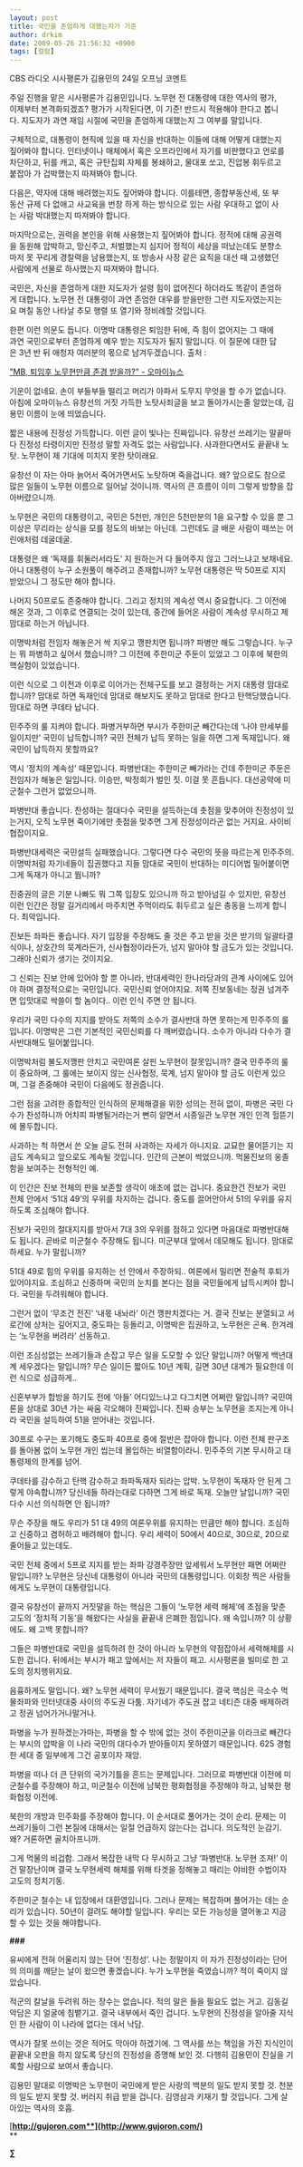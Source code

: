 ```yaml
---
layout: post
title: 국민을 존엄하게 대했는지가 기준
author: drkim
date: 2009-05-26 21:56:32 +0900
tags: [컬럼]
---
```

CBS 라디오 시사평론가 김용민의  24일 오프닝 코멘트

주일 진행을 맡은 시사평론가 김용민입니다. 노무현 전 대통령에 대한 역사의 평가,   
이제부터 본격화되겠죠? 평가가 시작된다면, 이 기준! 반드시 적용해야 한다고 봅니  
다. 지도자가 과연 재임 시절에 국민을 존엄하게 대했는지 그 여부를 말입니다. 

구체적으로, 대통령이 현직에 있을 때 자신을 반대하는 이들에 대해 어떻게 대했는지  
짚어봐야 합니다. 인터넷이나 매체에서 혹은 오프라인에서 자기를 비판했다고 언로를  
차단하고, 뒤를 캐고, 혹은 규탄집회 자체를 봉쇄하고, 물대포 쏘고, 진압봉 휘두르고   
붙잡아 가 겁박했는지 따져봐야 합니다.

다음은, 약자에 대해 배려했는지도 짚어봐야 합니다. 이를테면, 종합부동산세, 또 부  
동산 규제 다 없애고 사교육을 번창 하게 하는 방식으로 있는 사람 우대하고 없이 사  
는 사람 박대했는지 따져봐야 합니다. 

마지막으로는, 권력을 본인을 위해 사용했는지 짚어봐야 합니다. 정적에 대해 공권력  
을 동원해 압박하고, 망신주고, 처벌했는지 심지어 정적이 세상을 떠났는데도 분향소  
마저 못 꾸리게 경찰력을 남용했는지, 또 방송사 사장 같은 요직을 대선 때 고생했던  
사람에게 선물로 하사했는지 따져봐야 합니다. 

국민은, 자신을 존엄하게 대한 지도자가 설령 힘이 없어진다 하더라도 똑같이 존엄하  
게 대합니다. 노무현 전 대통령이 과연 존엄한 대우를 받을만한 그런 지도자였는지는  
요 며칠 동안 나타날 추모 행렬 또 열기와 정비례할 것입니다. 

한편 이런 의문도 듭니다. 이명박 대통령은 퇴임한 뒤에, 즉 힘이 없어지는 그 때에   
과연 국민으로부터 존엄하게 예우 받는 지도자가 될지 말입니다. 이 질문에 대한 답  
은 3년 반 뒤 애청자 여러분의 몫으로 남겨두겠습니다. 출처 : 

["MB, 퇴임후 노무현만큼 존경 받을까?" - 오마이뉴스](http://www.ohmynews.com/NWS_Web/View/at_pg.aspx?CNTN_CD=A0001141009&CMPT_CD=P0000)   
  





  


기운이 없네요. 손이 부들부들 떨리고 머리가 아파서 도무지 무엇을 할 수가 없습니다. 아침에 오마이뉴스 유창선의 거짓 가득한 노탓사죄글을 보고 돌아가시는줄 알았는데, 김용민 이름이 눈에 띄었습니다. 

짧은 내용에 진정성 가득합니다. 이런 글이 빛나는 진짜입니다. 유창선 쓰레기는 말끝마다 진정성 타령이지만 진정성 말할 자격도 없는 사람입니다. 사과한다면서도 끝끝내 노탓. 노무현이 제 기대에 미치지 못한 탓이래요.

유창선 이 자는 아마 늙어서 죽어가면서도 노탓하며 죽을겁니다. 왜? 앞으로도 참으로 많은 일들이 노무현 이름으로 일어날 것이니까. 역사의 큰 흐름이 이미 그렇게 방향을 잡아버렸으니까. 

노무현은 국민의 대통령이고, 국민은 5천만, 개인은 5천만분의 1을 요구할 수 있을 뿐 그 이상은 무리라는 상식을 모를 정도의 바보는 아닌데. 그런데도 글 배운 사람이 떼쓰는 어린애처럼 데굴데굴.

대통령은 왜 ‘독재를 휘둘러서라도’ 지 원하는거 다 들어주지 않고 그러느냐고 보채네요. 아니 대통령이 누구 소원풀이 해주려고 존재합니까? 노무현 대통령은 딱 50프로 지지 받았으니 그 정도만 해야 합니다.

나머지 50프로도 존중해야 합니다. 그리고 정치의 계속성 역시 중요합니다. 그 이전에 해온 것과, 그 이후로 연결되는 것이 있는데, 중간에 들어온 사람이 계속성 무시하고 제 맘대로 하는거 아닙니다. 

이명박처럼 전임자 해놓은거 싹 지우고 깽판치면 됩니까? 파병만 해도 그렇습니다. 누구는 뭐 파병하고 싶어서 했습니까? 그 이전에 주한미군 주둔이 있었고 그 이후에 북한의 핵실험이 있었습니다. 

이런 식으로 그 이전과 이후로 이어가는 전체구도를 보고 결정하는 거지 대통령 맘대로 합니까? 맘대로 하면 독재인데 맘대로 해보지도 못하고 맘대로 한다고 탄핵당했습니다. 맘대로 하면 쿠데타 납니다. 

민주주의 룰 지켜야 합니다. 파병거부하면 부시가 주한미군 빼간다는데 ‘나야 만세부를 일이지만’ 국민이 납득합니까? 국민 전체가 납득 못하는 일을 하면 그게 독재입니다. 왜 국민이 납득하지 못할까요?

역시 ‘정치의 계속성’ 때문입니다. 파병반대는 주한미군 빼가라는 건데 주한미군 주둔은 전임자가 해놓은 일입니다. 이승만, 박정희가 벌인 짓. 이걸 못 흔듭니다. 대선공약에 미군철수 그런거 없었으니까.

파병반대 좋습니다. 찬성하는 절대다수 국민을 설득하는데 촛점을 맞추어야 진정성이 있는거지, 오직 노무현 죽이기에만 촛점을 맞추면 그게 진정성이라곤 없는 거지요. 사이비 협잡이지요.

파병반대세력은 국민설득 실패했습니다. 그렇다면 다수 국민의 뜻을 따르는게 민주주의. 이명박처럼 자기네들이 집권했다고 지들 맘대로 국민이 반대하는 미디어법 밀어붙이면 그게 독재가 아니고 뭡니까? 

진중권의 글은 기분 나빠도 뭐 그쪽 입장도 있으니까 하고 받아넘길 수 있지만, 유창선 이런 인간은 정말 길거리에서 마주치면 주먹이라도 휘두르고 싶은 충동을 느끼게 합니다. 최악입니다.

진보든 좌파든 좋습니다. 자기 입장을 주장해도 줄 것은 주고 받을 것은 받기의 일괄타결식이나, 상호간의 묵계라든가, 신사협정이라든가, 넘지 말아야 할 금도가 있는 것입니다. 그래야 신뢰가 생기는 것이지요.

그 신뢰는 진보 안에 있어야 할 뿐 아니라, 반대세력인 한나라당과의 관계 사이에도 있어야 하며 결정적으로는 국민입니다. 국민신뢰 얻어야지요. 저쪽 진보동네는 정권 넘겨주면 입맛대로 싹쓸이 할 놈이다.. 이런 인식 주면 안 됩니다.

우리가 국민 다수의 지지를 받아도 저쪽의 소수가 결사반대 하면 못하는게 민주주의 룰입니다. 이명박은 그런 기본적인 국민신뢰를 다 깨버렸습니다. 소수가 아니라 다수가 결사반대해도 밀어붙입니다.

이명박처럼 불도저깽판 안치고 국민여론 살핀 노무현이 잘못입니까? 결국 민주주의 룰이 중요하며, 그 룰에는 보이지 않는 신사협정, 묵계, 넘지 말아야 할 금도 이런게 있으며, 그걸 존중해야 국민이 다음에도 정권줍니다.

그런 점을 고려한 종합적인 인식하의 문제해결을 위한 성의는 전혀 없이, 파병은 국민 다수가 찬성하니까 어차피 파병될거라는거 뻔히 알면서 시종일관 노무현 개인 인격 헐뜯기에 몰두합니다. 

사과하는 척 하면서 쓴 오늘 글도 전혀 사과하는 자세가 아니지요. 교묘한 물어뜯기는 지금도 계속되고 앞으로도 계속될 것입니다. 인간의 근본이 썩었으니까. 먹물진보의 옹졸함을 보여주는 전형적인 예. 

이 인간은 진보 전체의 판을 보존할 생각이 애초에 없는 겁니다. 중요한건 진보가 국민 전체 안에서 ‘51대 49’의 우위를 차지하는 겁니다. 중도를 끌어안아서 51의 우위를 유지하도록 조심해야 합니다. 

진보가 국민의 절대지지를 받아서 7대 3의 우위를 점하고 있다면 마음대로 파병반대해도 됩니다. 곧바로 미군철수 주장해도 됩니다. 미군부대 앞에서 데모해도 됩니다. 맘대로 하세요. 누가 말립니까? 

51대 49로 힘의 우위를 유지하는 선 안에서 주장하되.. 여론에서 밀리면 전술적 후퇴가 있어야지요. 조심하고 신중하며 국민의 눈치를 본다는 점을 국민들에게 납득시켜야 합니다. 국민을 두려워해야 합니다.

그런거 없이 ‘무조건 전진’ ‘내몫 내놔라’ 이건 깽판치겠다는 거. 결국 진보는 분열되고 서로간에 상처는 깊어지고, 중도파는 등돌리고, 이명박은 집권하고, 노무현은 곤욕. 한겨레는 ‘노무현을 버려라’ 선동하고.

이런 조심성없는 쓰레기들과 손잡고 무슨 일을 도모할 수 있단 말입니까? 어떻게 백년대계 세우겠다는 말입니까? 무슨 일이든 짧아도 10년 계획, 길면 30년 대계가 필요한데 이런 식으로 성급하게.. 

신혼부부가 합방을 하기도 전에 ‘아들’ 어디있느냐고 다그치면 어쩌란 말입니까? 국민여론을 상대로 30년 가는 싸움 각오해야 진짜입니다. 진짜 승부는 노무현을 조지는게 아니라 국민을 설득하여 51을 얻어내는 것입니다.

30프로 수구는 포기해도 중도파 40프로 중에 절반은 잡아야 합니다. 이런 전체 판구조를 돌아봄 없이 노무현 개인 씹는데 몰입하는 비열함이라니. 민주주의 기본 무시하고 대통령제의 한계를 넘어.

쿠데타를 감수하고 탄핵 감수하고 좌파독재자 되라는 압박. 노무현이 독재자 안 된게 그렇게 야속합니까? 당신네들 하라는대로 다하면 그게 바로 독재. 오늘만 날입니까? 국민 다수 시선 의식하면 안 됩니까? 

무슨 주장을 해도 우리가 51 대 49의 여론우위를 유지하는 만큼만 해야 합니다. 조심하고 신중하고 겸허하고 배려해야 합니다. 우리 세력이 50에서 40으로, 30으로, 20으로 줄어들고 있는데도.

국민 전체 중에서 5프로 지지를 받는 좌파 강경주장만 앞세워서 노무현만 패면 어쩌란 말입니까? 노무현은 당신네 대통령이 아니라 국민의 대통령입니다. 이회창 찍은 사람들에게도 노무현이 대통령입니다. 

결국 유창선이 끝까지 거짓말을 하는 핵심은 그들이 ‘노무현 세력 해체’에 초점을 맞춘 고도의 ‘정치적 기동’을 해왔다는 사실을 끝끝내 은폐한 점입니다. 왜 속입니까? 이 상황에도. 왜 고백 못합니까? 

그들은 파병반대로 국민을 설득하려 한 것이 아니라 노무현의 약점잡아서 세력해체를 시도한 겁니다. 뒤에서는 부시가 패고 앞에서는 저 자들이 패고. 시사평론을 빌미로 한 고도의 정치행위지요. 

음흉하게도 말입니다. 왜? 노무현 세력이 무서웠기 때문입니다. 결국 핵심은 극소수 먹물좌파와 인터넷대중 사이의 주도권 다툼. 자기네가 주도권 잡고 네티즌 대중 배제하려고 정권 넘어가거나말거나.

파병을 누가 원하겠는가마는, 파병을 할 수 밖에 없는 것이 주한미군을 이라크로 빼간다는 부시의 압박을 이 나라 국민의 대다수가 받아들이지 못하였기 때문입니다. 625 경험한 세대 중 일부에게 그건 공포이자 재앙.

파병을 떠나 더 큰 단위의 국가기틀을 흔드는 문제입니다. 그러므로 파병반대 이전에 미군철수를 주장해야 하고, 미군철수 이전에 남북한 평화협정을 주장해야 하고, 남북한 평화협정 이전에.

북한의 개방과 민주화를 주장해야 합니다. 이 순서대로 풀어가는 것이 순리. 문제는 이 쓰레기들이 그런 본질에 대해서는 일절 언급하지 않는다는 겁니다. 의도적인 눈감기. 왜? 거론하면 골치아프니까.

그게 먹물의 비겁함. 그래서 복잡한 내막 다 무시하고 그냥 ‘파병반대. 노무현 조져!’ 이건 말장난이며 결국 노무현세력 해체를 위해 타겟을 정해놓고 때리는 야비한 수법이자 고도의 정치기동. 

주한미군 철수는 내 입장에서 대환영입니다. 그러나 문제는 복잡하며 풀어가는 데는 순리가 있습니다. 50년이 걸려도 해야할 일입니다. 우리는 모든 가능성을 열어놓고 지금 할 수 있는 것을 해야합니다.

**###**

유씨에게 전혀 어울리지 않는 단어 ‘진정성’. 나는 정말이지 이 자가 진정성이라는 단어의 의미를 깨닫는 날이 왔으면 좋겠습니다. 누가 노무현을 죽였습니까? 적이 죽이지 않았습니다. 

적군의 칼날을 두려워 하는 장수는 없습니다. 적의 말은 들을 필요도 없는 거고. 김동길 악담은 지 얼굴에 침뱉기고. 결국 내부에서 죽인 겁니다. 노무현의 진정성을 알아줄 지식인 한 사람이 이 나라에 없다는 데서 낙담.

역사가 잘못 쓰이는 것은 적어도 막아야 하겠기에. 그 역사를 쓰는 책임을 가진 지식인이 끝끝내 오판을 하지 않도록 당신의 진정성을 증명해 보인 것. 다행히 김용민이 진실을 기록할 사람으로 보여서 좋습니다.

김용민 말대로 이명박은 노무현이 국민에게 받은 사랑의 백분의 일도 받지 못할 것. 천분의 일도 받지 못할 것. 버러지 취급 받을 겁니다. 김영삼과 키재기 할 것입니다. 그게 살아있는 역사의 호흡.

[**http://gujoron.com**](http://www.gujoron.com/)**  
** 

**∑**